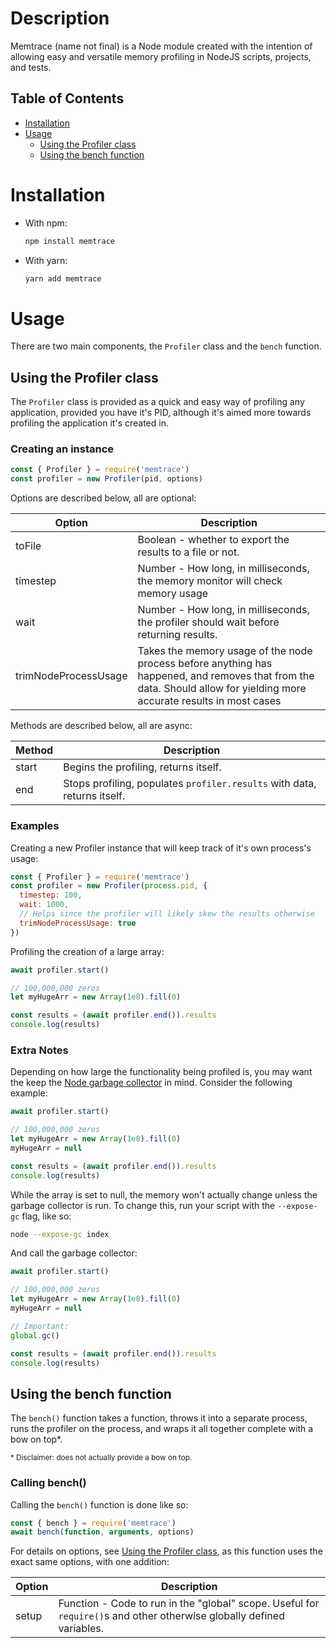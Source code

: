 # Description

Memtrace (name not final) is a Node module created with the intention of allowing easy and versatile memory profiling in NodeJS scripts, projects, and tests.

## Table of Contents

- [Installation](#installation)
- [Usage](#usage)
  - [Using the Profiler class](#using-the-profiler-class)
  - [Using the bench function](#using-the-bench-function)

# Installation

- With npm:
  ```sh
  npm install memtrace
  ```

- With yarn:
  ```sh
  yarn add memtrace
  ```

# Usage

There are two main components, the `Profiler` class and the `bench` function.

## Using the Profiler class
The `Profiler` class is provided as a quick and easy way of profiling any application, provided you have it's PID, although it's aimed more towards profiling the application it's created in.

### Creating an instance
```js
const { Profiler } = require('memtrace')
const profiler = new Profiler(pid, options)
```

Options are described below, all are optional:

| Option | Description |
|--|--|
| toFile | Boolean - whether to export the results to a file or not. |
| timestep | Number - How long, in milliseconds, the memory monitor will check memory usage |
| wait | Number - How long, in milliseconds, the profiler should wait before returning results. |
| trimNodeProcessUsage | Takes the memory usage of the node process before anything has happened, and removes that from the data. Should allow for yielding more accurate results in most cases |

Methods are described below, all are async:

| Method | Description |
|--|--|
| start | Begins the profiling, returns itself. |
| end | Stops profiling, populates `profiler.results` with data, returns itself. |
### Examples

Creating a new Profiler instance that will keep track of it's own process's usage:
```js
const { Profiler } = require('memtrace')
const profiler = new Profiler(process.pid, {
  timestep: 100,
  wait: 1000,
  // Helps since the profiler will likely skew the results otherwise
  trimNodeProcessUsage: true
})
```

Profiling the creation of a large array:
```js
await profiler.start()

// 100,000,000 zeros
let myHugeArr = new Array(1e8).fill(0)

const results = (await profiler.end()).results
console.log(results)
```

### Extra Notes

Depending on how large the functionality being profiled is, you may want the keep the [Node garbage collector](https://rollout.io/blog/understanding-garbage-collection-in-node-js/) in mind. Consider the following example:

```js
await profiler.start()

// 100,000,000 zeros
let myHugeArr = new Array(1e8).fill(0)
myHugeArr = null

const results = (await profiler.end()).results
console.log(results)
```

While the array is set to null, the memory won't actually change unless the garbage collector is run. To change this, run your script with the `--expose-gc` flag, like so:

```sh
node --expose-gc index
```

And call the garbage collector:
```js
await profiler.start()

// 100,000,000 zeros
let myHugeArr = new Array(1e8).fill(0)
myHugeArr = null

// Important:
global.gc()

const results = (await profiler.end()).results
console.log(results)
```

## Using the bench function

The `bench()` function takes a function, throws it into a separate process, runs the profiler on the process, and wraps it all together complete with a bow on top\*.

<sub>* Disclaimer: does not actually provide a bow on top.</sub>

### Calling bench()
Calling the `bench()` function is done like so:
```js
const { bench } = require('memtrace')
await bench(function, arguments, options)
```

For details on options, see [Using the Profiler class](#using-the-profiler-class), as this function uses the exact same options, with one addition:

| Option | Description |
|--|--|
| setup | Function - Code to run in the "global" scope. Useful for `require()`s and other otherwise globally defined variables. |
